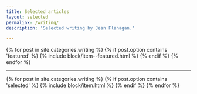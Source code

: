 ```yaml
---
title: Selected articles
layout: selected
permalink: /writing/
description: 'Selected writing by Jean Flanagan.'

---
```


<div class="featured block--wide">
{% for post in site.categories.writing %}
  {% if post.option contains 'featured' %}
{% include block/item--featured.html %}
  {% endif %}
{% endfor %}
</div>

<div class="block--narrow">
<hr>
</div>

{% for post in site.categories.writing %}
  {% if post.option contains 'selected' %}
{% include block/item.html %}
  {% endif %}
{% endfor %}
